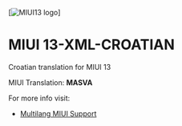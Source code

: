 
[![MIUI13 logo](https://i.imgur.com/G9wfOYe.png)]


# MIUI 13-XML-CROATIAN


 Croatian translation for MIUI 13
 

 MIUI Translation: **MASVA**
 

 For more info visit:
 
- [Multilang MIUI Support](http://xiaomi.eu) 


